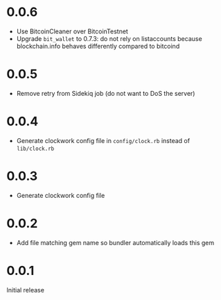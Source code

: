 # 0.0.6

- Use BitcoinCleaner over BitcoinTestnet
- Upgrade `bit_wallet` to 0.7.3: do not rely on listaccounts because blockchain.info behaves differently compared to bitcoind

# 0.0.5

- Remove retry from Sidekiq job (do not want to DoS the server)

# 0.0.4

- Generate clockwork config file in `config/clock.rb` instead of `lib/clock.rb`

# 0.0.3

- Generate clockwork config file

# 0.0.2

- Add file matching gem name so bundler automatically loads this gem

# 0.0.1

Initial release
